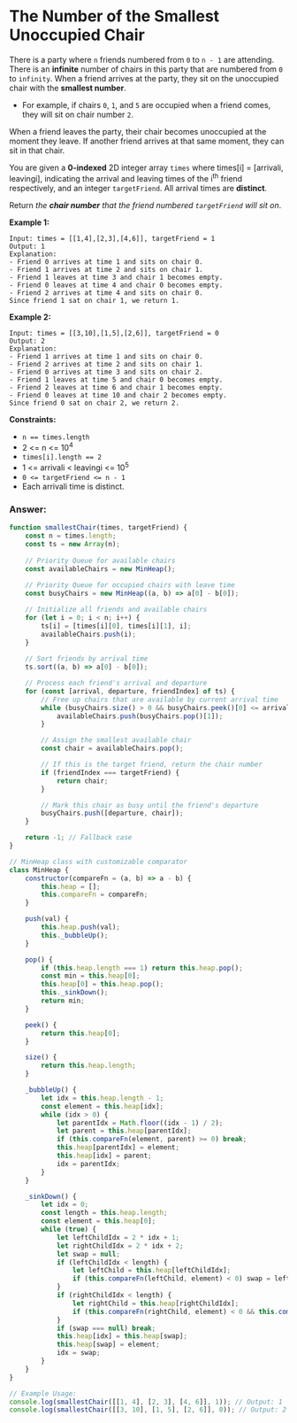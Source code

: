 # The Number of the Smallest Unoccupied Chair

There is a party where `n` friends numbered from `0` to `n - 1` are attending. There is an **infinite** number of chairs in this party that are numbered from `0` to `infinity`. When a friend arrives at the party, they sit on the unoccupied chair with the **smallest number**.

- For example, if chairs `0`, `1`, and `5` are occupied when a friend comes, they will sit on chair number `2`.

When a friend leaves the party, their chair becomes unoccupied at the moment they leave. If another friend arrives at that same moment, they can sit in that chair.

You are given a **0-indexed** 2D integer array `times` where times[i] = [arrival<inf>i</inf>, leaving<inf>i</inf>], indicating the arrival and leaving times of the i<sup>th</sup> friend respectively, and an integer `targetFriend`. All arrival times are **distinct**.

Return *the **chair number** that the friend numbered `targetFriend` will sit on*.

**Example 1:**
```
Input: times = [[1,4],[2,3],[4,6]], targetFriend = 1
Output: 1
Explanation: 
- Friend 0 arrives at time 1 and sits on chair 0.
- Friend 1 arrives at time 2 and sits on chair 1.
- Friend 1 leaves at time 3 and chair 1 becomes empty.
- Friend 0 leaves at time 4 and chair 0 becomes empty.
- Friend 2 arrives at time 4 and sits on chair 0.
Since friend 1 sat on chair 1, we return 1.
```

**Example 2:**
```
Input: times = [[3,10],[1,5],[2,6]], targetFriend = 0
Output: 2
Explanation: 
- Friend 1 arrives at time 1 and sits on chair 0.
- Friend 2 arrives at time 2 and sits on chair 1.
- Friend 0 arrives at time 3 and sits on chair 2.
- Friend 1 leaves at time 5 and chair 0 becomes empty.
- Friend 2 leaves at time 6 and chair 1 becomes empty.
- Friend 0 leaves at time 10 and chair 2 becomes empty.
Since friend 0 sat on chair 2, we return 2.
```

**Constraints:**

- `n == times.length`
- 2 <= n <= 10<sup>4</sup>
- `times[i].length == 2`
- 1 <= arrival<inf>i</inf> < leaving<inf>i</inf> <= 10<sup>5</sup>
- `0 <= targetFriend <= n - 1`
- Each arrival<inf>i</inf> time is distinct.

### Answer:

```javascript
function smallestChair(times, targetFriend) {
    const n = times.length;
    const ts = new Array(n);
    
    // Priority Queue for available chairs
    const availableChairs = new MinHeap();
    
    // Priority Queue for occupied chairs with leave time
    const busyChairs = new MinHeap((a, b) => a[0] - b[0]);

    // Initialize all friends and available chairs
    for (let i = 0; i < n; i++) {
        ts[i] = [times[i][0], times[i][1], i];
        availableChairs.push(i);
    }
    
    // Sort friends by arrival time
    ts.sort((a, b) => a[0] - b[0]);

    // Process each friend's arrival and departure
    for (const [arrival, departure, friendIndex] of ts) {
        // Free up chairs that are available by current arrival time
        while (busyChairs.size() > 0 && busyChairs.peek()[0] <= arrival) {
            availableChairs.push(busyChairs.pop()[1]);
        }

        // Assign the smallest available chair
        const chair = availableChairs.pop();

        // If this is the target friend, return the chair number
        if (friendIndex === targetFriend) {
            return chair;
        }

        // Mark this chair as busy until the friend's departure
        busyChairs.push([departure, chair]);
    }

    return -1; // Fallback case
}

// MinHeap class with customizable comparator
class MinHeap {
    constructor(compareFn = (a, b) => a - b) {
        this.heap = [];
        this.compareFn = compareFn;
    }

    push(val) {
        this.heap.push(val);
        this._bubbleUp();
    }

    pop() {
        if (this.heap.length === 1) return this.heap.pop();
        const min = this.heap[0];
        this.heap[0] = this.heap.pop();
        this._sinkDown();
        return min;
    }

    peek() {
        return this.heap[0];
    }

    size() {
        return this.heap.length;
    }

    _bubbleUp() {
        let idx = this.heap.length - 1;
        const element = this.heap[idx];
        while (idx > 0) {
            let parentIdx = Math.floor((idx - 1) / 2);
            let parent = this.heap[parentIdx];
            if (this.compareFn(element, parent) >= 0) break;
            this.heap[parentIdx] = element;
            this.heap[idx] = parent;
            idx = parentIdx;
        }
    }

    _sinkDown() {
        let idx = 0;
        const length = this.heap.length;
        const element = this.heap[0];
        while (true) {
            let leftChildIdx = 2 * idx + 1;
            let rightChildIdx = 2 * idx + 2;
            let swap = null;
            if (leftChildIdx < length) {
                let leftChild = this.heap[leftChildIdx];
                if (this.compareFn(leftChild, element) < 0) swap = leftChildIdx;
            }
            if (rightChildIdx < length) {
                let rightChild = this.heap[rightChildIdx];
                if (this.compareFn(rightChild, element) < 0 && this.compareFn(rightChild, this.heap[leftChildIdx]) < 0) swap = rightChildIdx;
            }
            if (swap === null) break;
            this.heap[idx] = this.heap[swap];
            this.heap[swap] = element;
            idx = swap;
        }
    }
}

// Example Usage:
console.log(smallestChair([[1, 4], [2, 3], [4, 6]], 1)); // Output: 1
console.log(smallestChair([[3, 10], [1, 5], [2, 6]], 0)); // Output: 2
```